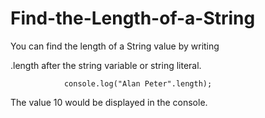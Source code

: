 # Find-the-Length-of-a-String

You can find the length of a String value by writing 

.length after the string variable or string literal.

                console.log("Alan Peter".length);
The value 10 would be displayed in the console.
